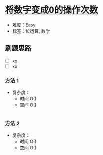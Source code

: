 # [将数字变成0的操作次数](https://leetcode-cn.com/problems/number-of-steps-to-reduce-a-number-to-zero/)

- 难度：Easy
- 标签：位运算, 数学

## 刷题思路

- [ ] xx
- [ ] xx

### 方法 1

- 复杂度：
    - 时间 O()
    - 空间 O()

``` js

```

### 方法 2

- 复杂度：
    - 时间 O()
    - 空间 O()

``` js

```
